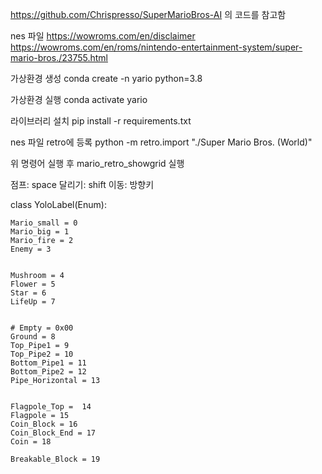 https://github.com/Chrispresso/SuperMarioBros-AI 의 코드를 참고함


nes 파일
https://wowroms.com/en/disclaimer
https://wowroms.com/en/roms/nintendo-entertainment-system/super-mario-bros./23755.html




가상환경 생성
    conda create -n yario python=3.8

가상환경 실행
    conda activate yario
    
라이브러리 설치
    pip install -r requirements.txt

nes 파일 retro에 등록
    python -m retro.import "./Super Mario Bros. (World)"



    
위 명령어 실행 후 mario_retro_showgrid 실행

점프: space
달리기: shift
이동: 방향키


class YoloLabel(Enum):
    
    Mario_small = 0
    Mario_big = 1
    Mario_fire = 2
    Enemy = 3


    Mushroom = 4
    Flower = 5
    Star = 6
    LifeUp = 7


    # Empty = 0x00
    Ground = 8
    Top_Pipe1 = 9
    Top_Pipe2 = 10
    Bottom_Pipe1 = 11
    Bottom_Pipe2 = 12
    Pipe_Horizontal = 13


    Flagpole_Top =  14
    Flagpole = 15
    Coin_Block = 16
    Coin_Block_End = 17
    Coin = 18

    Breakable_Block = 19
